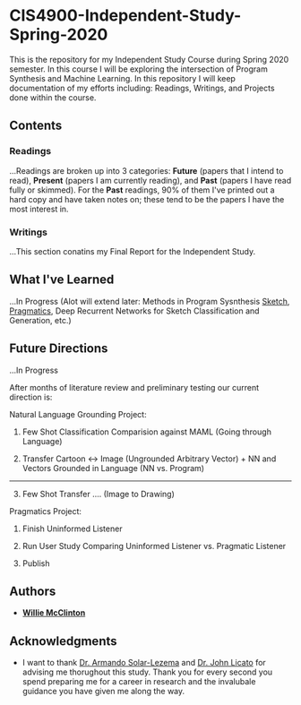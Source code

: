 # CIS4900-Independent-Study-Spring-2020
This is the repository for my Independent Study Course during Spring 2020 semester. In this course I will be exploring the intersection of Program Synthesis and Machine Learning. In this repository I will keep documentation of my efforts including: Readings, Writings, and Projects done within the course. 

## Contents

### Readings
...Readings are broken up into 3 categories: **Future** (papers that I intend to read), **Present** (papers I am currently reading), and **Past** (papers I have read fully or skimmed). For the **Past** readings, 90% of them I've printed out a hard copy and have taken notes on; these tend to be the papers I have the most interest in.


### Writings
...This section conatins my Final Report for the Independent Study.

## What I've Learned
...In Progress (Alot will extend later: Methods in Program Sysnthesis [Sketch](https://people.csail.mit.edu/asolar/manual.pdf), [Pragmatics](https://plato.stanford.edu/entries/pragmatics/), Deep Recurrent Networks for Sketch Classification and Generation, etc.)

## Future Directions
...In Progress

After months of literature review and preliminary testing our current direction is:

Natural Language Grounding Project:

1. Few Shot Classification Comparision against MAML (Going through Language)

2. Transfer Cartoon <-> Image (Ungrounded Arbitrary Vector) + NN and Vectors Grounded in Language (NN vs. Program)
___

3. Few Shot Transfer .... (Image to Drawing)

Pragmatics Project:

1. Finish Uninformed Listener

2. Run User Study Comparing Uninformed Listener vs. Pragmatic Listener

3. Publish


## Authors

* [**Willie McClinton**](https://wmcclinton.github.io/)


## Acknowledgments

* I want to thank [Dr. Armando Solar-Lezema](https://people.csail.mit.edu/asolar/) and [Dr. John Licato](https://www.cse.usf.edu/~licato/) for advising me thorughout this study. Thank you for every second you spend preparing me for a career in research and the invalubale guidance you have given me along the way.